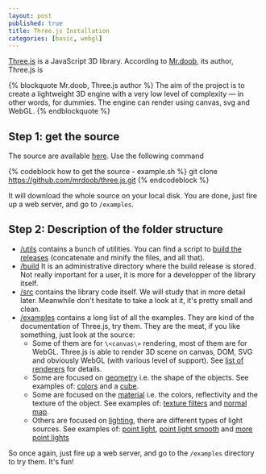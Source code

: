 ```yaml
---
layout: post
published: true
title: Three.js Installation
categories: [basic, webgl]
---
```


[Three.js](https://github.com/mrdoob/three.js) is a JavaScript 3D library. According
to [Mr.doob](http://mrdoob.com/), its author, Three.js is

{% blockquote Mr.doob, Three.js author %}
The aim of the project is to create a lightweight 3D engine with a very low level of
complexity — in other words, for dummies. The engine can render using canvas, svg and WebGL.
{% endblockquote %}

## Step 1: get the source

The source are available [here](https://github.com/mrdoob/three.js). Use
the following command

{% codeblock how to get the source - example.sh %}
git clone https://github.com/mrdoob/three.js.git
{% endcodeblock %}

It will download the whole source on your local disk. You are done, just fire up
a web server, and go to ```/examples```.

<!--more-->

## Step 2: Description of the folder structure

  * [/utils](https://github.com/mrdoob/three.js/tree/master/utils) contains a bunch of utilities.
    You can find a script to [build the releases](https://github.com/mrdoob/three.js/blob/master/utils/build.sh)
    (concatenate and minify the files, and all that).
  * [/build](https://github.com/mrdoob/three.js/tree/master/build) It is an administrative directory
    where the build release is stored. Not really important for a user, it is more for a developper of the library itself.
  * [/src](https://github.com/mrdoob/three.js/tree/master/src) contains the library code itself. We will study that in more detail later. Meanwhile don't hesitate
    to take a look at it, it's pretty small and clean.
  * [/examples](https://github.com/mrdoob/three.js/tree/master/examples) contains a long list of all the examples. They are kind of the documentation of Three.js, try
    them. They are the meat, if you like something, just look at the source:
    * Some of them are for ```\<canvas\>``` rendering, most of them are for WebGL. Three.js is able to render 3D scene
      on canvas, DOM, SVG and obviously WebGL (with various level of support).
      See [list of renderers](https://github.com/mrdoob/three.js/tree/master/src/renderers) for details.
    * Some are focused on [geometry](https://github.com/mrdoob/three.js/tree/master/src/extras/geometries) i.e.
      the shape of the objects. See examples of:
      [colors](http://mrdoob.github.com/three.js/examples/webgl_geometry_colors.html) and a
      [cube](http://mrdoob.github.com/three.js/examples/canvas_geometry_cube.html).
    * Some are focused on the [material](https://github.com/mrdoob/three.js/tree/master/src/materials) i.e.
      the colors, reflectivity and the texture of the object. See examples of:
      [texture filters](http://mrdoob.github.com/three.js/examples/webgl_materials_texture_filters.html) and
      [normal map](http://mrdoob.github.com/three.js/examples/webgl_materials_normalmap.html).
    * Others are focused on [lighting](https://github.com/mrdoob/three.js/tree/master/src/lights), there are different
      types of light sources. See examples of:
      [point light](http://mrdoob.github.com/three.js/examples/canvas_lights_pointlights.html),
      [point light smooth](http://mrdoob.github.com/three.js/examples/canvas_lights_pointlights_smooth.html) and
      [more point lights](http://mrdoob.github.com/three.js/examples/webgl_lights_pointlights.html)

So once again, just fire up a web server, and go to the ```/examples``` directory to try them. It's fun!